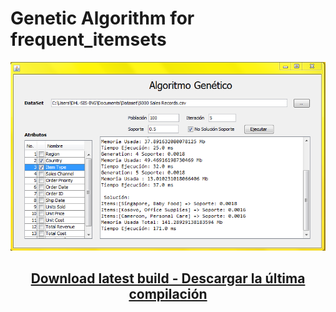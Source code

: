 # Genetic Algorithm for frequent_itemsets
<img src="./app.png">
<h2 align="center"><a href="https://github.com/dhernandezl/frequent_itemsets/releases" target="_blank"><b>Download latest build - Descargar la última compilación</b></a></h2>